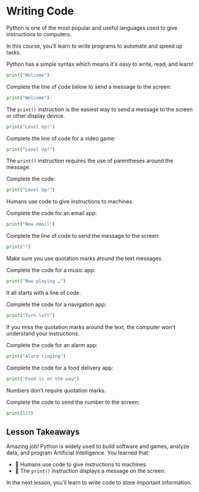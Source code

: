 # Writing Code

Python is one of the most popular and useful languages used to give instructions to computers.

In this course, you'll learn to write programs to automate and speed up tasks.

Python has a simple syntax which means it's easy to write, read, and learn!

```python
print("Welcome")
```

Complete the line of code below to send a message to the screen:

```python
print("Welcome")
```

The `print()` instruction is the easiest way to send a message to the screen or other display device.

```python
print("Level Up!")
```

Complete the line of code for a video game:

```python
print("Level Up!")
```

The `print()` instruction requires the use of parentheses around the message.

Complete the code:

```python
print("Level Up!")
```

Humans use code to give instructions to machines.

Complete the code for an email app:

```python
print("New email")
```

Complete the line of code to send the message to the screen:

```python
print("")
```

Make sure you use quotation marks around the text messages.

Complete the code for a music app:

```python
print("Now playing …")
```

It all starts with a line of code.

Complete the code for a navigation app:

```python
print("Turn left")
```

If you miss the quotation marks around the text, the computer won't understand your instructions.

Complete the code for an alarm app:

```python
print("Alarm ringing")
```

Complete the code for a food delivery app:

```python
print("Food is on the way")
```

Numbers don't require quotation marks.

Complete the code to send the number to the screen:

```python
print(123)
```

## Lesson Takeaways

Amazing job! Python is widely used to build software and games, analyze data, and program Artificial Intelligence. You learned that:

- 🌟 Humans use code to give instructions to machines.
- 🌟 The `print()` instruction displays a message on the screen.

In the next lesson, you'll learn to write code to store important information.